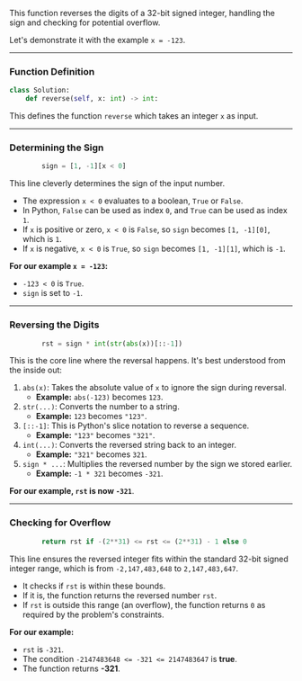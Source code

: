 This function reverses the digits of a 32-bit signed integer, handling the sign and checking for potential overflow.

Let's demonstrate it with the example `x = -123`.

-----

### Function Definition

```python
class Solution:
    def reverse(self, x: int) -> int:
```

This defines the function `reverse` which takes an integer `x` as input.

-----

### Determining the Sign

```python
        sign = [1, -1][x < 0]
```

This line cleverly determines the sign of the input number.

  - The expression `x < 0` evaluates to a boolean, `True` or `False`.
  - In Python, `False` can be used as index `0`, and `True` can be used as index `1`.
  - If `x` is positive or zero, `x < 0` is `False`, so `sign` becomes `[1, -1][0]`, which is `1`.
  - If `x` is negative, `x < 0` is `True`, so `sign` becomes `[1, -1][1]`, which is `-1`.

**For our example `x = -123`:**

  - `-123 < 0` is `True`.
  - `sign` is set to `-1`.

-----

### Reversing the Digits

```python
        rst = sign * int(str(abs(x))[::-1])
```

This is the core line where the reversal happens. It's best understood from the inside out:

1.  `abs(x)`: Takes the absolute value of `x` to ignore the sign during reversal.
      - **Example:** `abs(-123)` becomes `123`.
2.  `str(...)`: Converts the number to a string.
      - **Example:** `123` becomes `"123"`.
3.  `[::-1]`: This is Python's slice notation to reverse a sequence.
      - **Example:** `"123"` becomes `"321"`.
4.  `int(...)`: Converts the reversed string back to an integer.
      - **Example:** `"321"` becomes `321`.
5.  `sign * ...`: Multiplies the reversed number by the sign we stored earlier.
      - **Example:** `-1 * 321` becomes `-321`.

**For our example, `rst` is now `-321`**.

-----

### Checking for Overflow

```python
        return rst if -(2**31) <= rst <= (2**31) - 1 else 0
```

This line ensures the reversed integer fits within the standard 32-bit signed integer range, which is from `-2,147,483,648` to `2,147,483,647`.

  - It checks if `rst` is within these bounds.
  - If it is, the function returns the reversed number `rst`.
  - If `rst` is outside this range (an overflow), the function returns `0` as required by the problem's constraints.

**For our example:**

  - `rst` is `-321`.
  - The condition `-2147483648 <= -321 <= 2147483647` is **true**.
  - The function returns **-321**.